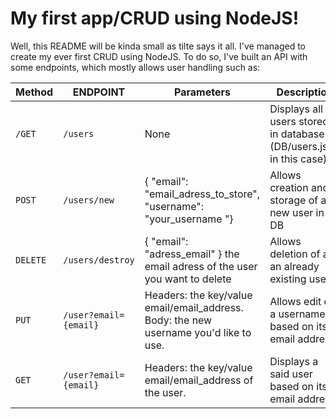 # My first app/CRUD using NodeJS! 

Well, this README will be kinda small as tilte says it all. 
I've managed to create my ever first CRUD using NodeJS. 
To do so, I've built an API with some endpoints, which mostly allows user handling such as:

| Method   | ENDPOINT              | Parameters                                                                            | Description                                                        |
|----------|-----------------------|---------------------------------------------------------------------------------------|--------------------------------------------------------------------|
| `/GET`   | `/users`              | None                                                                                  | Displays all users stored in database (DB/users.json in this case) | 
| `POST`   | `/users/new`          | { "email": "email_adress_to_store", "username": "your_username "}                     | Allows creation and storage of a new user in DB                    |
| `DELETE` | `/users/destroy`      | { "email": "adress_email" } the email adress of the user you want to delete           | Allows deletion of a an already existing user                      | 
| `PUT`    | `/user?email={email}` | Headers: the key/value email/email_address. Body: the new username you'd like to use. | Allows edit of a username based on its email address.              | 
| `GET`    | `/user?email={email}` | Headers: the key/value email/email_address of the user.                               | Displays a said user based on its email address.                   |  